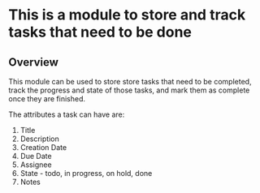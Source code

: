 # This is a module to store and track tasks that need to be done

## Overview

This module can be used to store store tasks that need to be completed, track
the progress and state of those tasks, and mark them as complete once they are
finished. 

The attributes a task can have are:

1. Title
2. Description
3. Creation Date
4. Due Date
5. Assignee
6. State - todo, in progress, on hold, done
7. Notes
